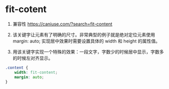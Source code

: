 # fit-cotent

1. 兼容性 https://caniuse.com/?search=fit-content

2. 该关键字让元素有了明确的尺寸。非常典型的例子就是绝对定位元素使用 margin: auto; 实现居中效果时需要设置具体的 width 和 height 的属性值。

3. 用该关键字实现一个特殊的效果：一段文字，字数少的时候居中显示，字数多的时候左对齐显示。
```css
.content {
    width: fit-content;
    margin: auto;
}
```
